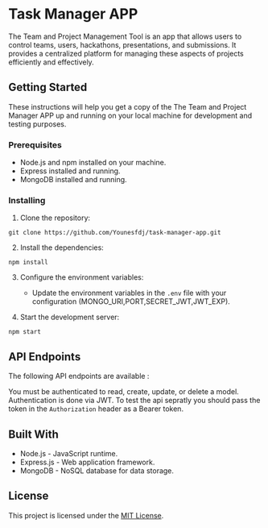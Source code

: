 # Task Manager APP

The Team and Project Management Tool is an app that allows users to control teams, users, hackathons, presentations, and submissions. It provides a centralized platform for managing these aspects of projects efficiently and effectively.

## Getting Started

These instructions will help you get a copy of the The Team and Project Manager APP up and running on your local machine for development and testing purposes.

### Prerequisites

- Node.js and npm installed on your machine.
- Express installed and running.
- MongoDB installed and running.

### Installing

1. Clone the repository:

  `git clone https://github.com/Younesfdj/task-manager-app.git`

2. Install the dependencies:

  `npm install`

3. Configure the environment variables:
   - Update the environment variables in the `.env` file with your configuration (MONGO_URI,PORT,SECRET_JWT,JWT_EXP).

4. Start the development server:

  `npm start` 

## API Endpoints

The following API endpoints are available :

You must be authenticated to read, create, update, or delete a model. Authentication is done via JWT. To test the api sepratly you should pass the token in the `Authorization` header as a Bearer token.

## Built With

- Node.js - JavaScript runtime.
- Express.js - Web application framework.
- MongoDB - NoSQL database for data storage.


## License

This project is licensed under the [MIT License](https://opensource.org/licenses/MIT).
